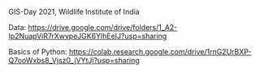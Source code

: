 GIS-Day 2021, Wildlife Institute of India

Data: https://drive.google.com/drive/folders/1_A2-Ip2NuapViR7rXwvpeJGK6YlhEeIJ?usp=sharing

Basics of Python: https://colab.research.google.com/drive/1rnG2UrBXP-Q7ooWxbs8_Vjsz0_jVYtJj?usp=sharing
